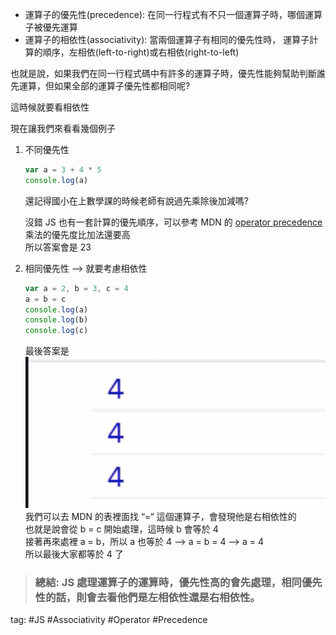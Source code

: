 * 運算子的優先性(precedence): 在同一行程式有不只一個運算子時，哪個運算子被優先運算
* 運算子的相依性(associativity): 當兩個運算子有相同的優先性時， 運算子計算的順序，左相依(left-to-right)或右相依(right-to-left)

也就是說，如果我們在同一行程式碼中有許多的運算子時，優先性能夠幫助判斷誰先運算，但如果全部的運算子優先性都相同呢?     

這時候就要看相依性    

現在讓我們來看看幾個例子
1. 不同優先性
	```js
	var a = 3 + 4 * 5
	console.log(a)
	```
	還記得國小在上數學課的時候老師有說過先乘除後加減嗎?     
	
	沒錯 JS 也有一套計算的優先順序，可以參考 MDN 的 [operator precedence](https://developer.mozilla.org/zh-TW/docs/Web/JavaScript/Reference/Operators/Operator_Precedence)    
	乘法的優先度比加法還要高    
	所以答案會是 23    
2. 相同優先性 —> 就要考慮相依性
	```js
	var a = 2, b = 3, c = 4    
	a = b = c   
	console.log(a)    
	console.log(b)    
	console.log(c)    
	```
	最後答案是    
	![](./photo/Pasted%20image%2020221029184253.png)    
	我們可以去 MDN 的表裡面找 “=“ 這個運算子，會發現他是右相依性的    
	也就是說會從 b = c 開始處理，這時候 b 會等於 4    
	接著再來處裡 a = b，所以 a 也等於 4 —> a = b = 4 —> a = 4    
	所以最後大家都等於 4 了    

> ### 總結: JS 處理運算子的運算時，優先性高的會先處理，相同優先性的話，則會去看他們是左相依性還是右相依性。

tag: #JS #Associativity #Operator #Precedence

